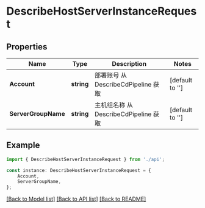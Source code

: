 # DescribeHostServerInstanceRequest


## Properties

Name | Type | Description | Notes
------------ | ------------- | ------------- | -------------
**Account** | **string** | 部署账号 从 DescribeCdPipeline 获取 | [default to '']
**ServerGroupName** | **string** | 主机组名称 从 DescribeCdPipeline 获取 | [default to '']

## Example

```typescript
import { DescribeHostServerInstanceRequest } from './api';

const instance: DescribeHostServerInstanceRequest = {
    Account,
    ServerGroupName,
};
```

[[Back to Model list]](../README.md#documentation-for-models) [[Back to API list]](../README.md#documentation-for-api-endpoints) [[Back to README]](../README.md)
